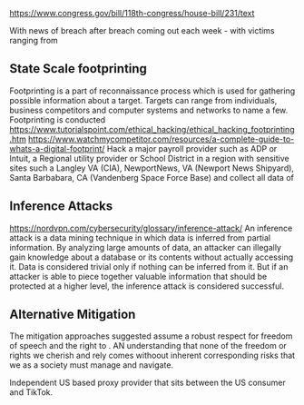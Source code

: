 https://www.congress.gov/bill/118th-congress/house-bill/231/text

With news of breach after breach coming out each week -  with victims ranging from 


## State Scale footprinting
Footprinting is a part of reconnaissance process which is used for gathering possible information about a target. Targets can range from individuals, business competitors and computer systems and networks to name a few. 
Footprinting is conducted
https://www.tutorialspoint.com/ethical_hacking/ethical_hacking_footprinting.htm
https://www.watchmycompetitor.com/resources/a-complete-guide-to-whats-a-digital-footprint/
Hack a major payroll provider such as ADP or Intuit, a Regional utility provider or School District in a region with sensitive sites such a Langley VA (CIA), NewportNews, VA (Newport News Shipyard), Santa Barbabara, CA (Vandenberg Space Force Base) 
and collect all data of

## Inference Attacks
https://nordvpn.com/cybersecurity/glossary/inference-attack/
An inference attack is a data mining technique in which data is inferred from partial information. By analyzing large amounts of data, an attacker can illegally gain knowledge about a database or its contents without actually accessing it. Data 
is considered trivial only if nothing can be inferred from it. But if an attacker is able to piece together valuable information that should be protected at a higher level, the inference attack is considered successful.

## Alternative Mitigation
The mitigation approaches suggested assume a robust respect for freedom of speech and the right to . AN understanding that none of the freedom or rights we cherish and rely comes withoout inherent corresponding risks that we as a society must manage 
and navigate. 

Independent US based proxy provider that sits between the US consumer and TikTok. 


